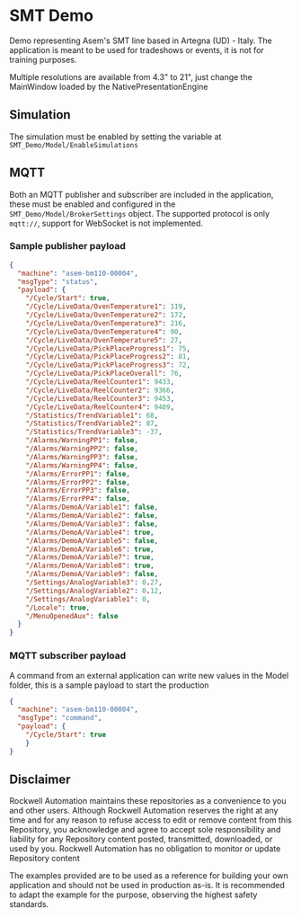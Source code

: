 # SMT Demo

Demo representing Asem's SMT line based in Artegna (UD) - Italy. The application is meant to be used for tradeshows or events, it is not for training purposes.

Multiple resolutions are available from 4.3" to 21", just change the MainWindow loaded by the NativePresentationEngine

## Simulation

The simulation must be enabled by setting the variable at `SMT_Demo/Model/EnableSimulations`

## MQTT

Both an MQTT publisher and subscriber are included in the application, these must be enabled and configured in the `SMT_Demo/Model/BrokerSettings` object. The supported protocol is only `mqtt://`, support for WebSocket is not implemented.

### Sample publisher payload

```json
{
  "machine": "asem-bm110-00004",
  "msgType": "status",
  "payload": {
    "/Cycle/Start": true,
    "/Cycle/LiveData/OvenTemperature1": 119,
    "/Cycle/LiveData/OvenTemperature2": 172,
    "/Cycle/LiveData/OvenTemperature3": 216,
    "/Cycle/LiveData/OvenTemperature4": 90,
    "/Cycle/LiveData/OvenTemperature5": 27,
    "/Cycle/LiveData/PickPlaceProgress1": 75,
    "/Cycle/LiveData/PickPlaceProgress2": 81,
    "/Cycle/LiveData/PickPlaceProgress3": 72,
    "/Cycle/LiveData/PickPlaceOverall": 76,
    "/Cycle/LiveData/ReelCounter1": 9433,
    "/Cycle/LiveData/ReelCounter2": 9366,
    "/Cycle/LiveData/ReelCounter3": 9453,
    "/Cycle/LiveData/ReelCounter4": 9409,
    "/Statistics/TrendVariable1": 68,
    "/Statistics/TrendVariable2": 87,
    "/Statistics/TrendVariable3": -37,
    "/Alarms/WarningPP1": false,
    "/Alarms/WarningPP2": false,
    "/Alarms/WarningPP3": false,
    "/Alarms/WarningPP4": false,
    "/Alarms/ErrorPP1": false,
    "/Alarms/ErrorPP2": false,
    "/Alarms/ErrorPP3": false,
    "/Alarms/ErrorPP4": false,
    "/Alarms/DemoA/Variable1": false,
    "/Alarms/DemoA/Variable2": false,
    "/Alarms/DemoA/Variable3": false,
    "/Alarms/DemoA/Variable4": true,
    "/Alarms/DemoA/Variable5": false,
    "/Alarms/DemoA/Variable6": true,
    "/Alarms/DemoA/Variable7": true,
    "/Alarms/DemoA/Variable8": true,
    "/Alarms/DemoA/Variable9": false,
    "/Settings/AnalogVariable3": 0.27,
    "/Settings/AnalogVariable2": 0.12,
    "/Settings/AnalogVariable1": 0,
    "/Locale": true,
    "/MenuOpenedAux": false
  }
}
```

### MQTT subscriber payload

A command from an external application can write new values in the Model folder, this is a sample payload to start the production

```json
{
  "machine": "asem-bm110-00004",
  "msgType": "command",
  "payload": {
    "/Cycle/Start": true
	}
}
```

## Disclaimer

Rockwell Automation maintains these repositories as a convenience to you and other users. Although Rockwell Automation reserves the right at any time and for any reason to refuse access to edit or remove content from this Repository, you acknowledge and agree to accept sole responsibility and liability for any Repository content posted, transmitted, downloaded, or used by you. Rockwell Automation has no obligation to monitor or update Repository content

The examples provided are to be used as a reference for building your own application and should not be used in production as-is. It is recommended to adapt the example for the purpose, observing the highest safety standards.
